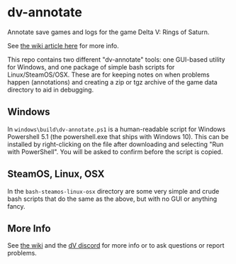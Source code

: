 # dv-annotate

Annotate save games and logs for the game Delta V: Rings of Saturn.

See [the wiki article here](https://delta-v.kodera.pl/index.php/DV_Annotate) for more info.

This repo contains two different "dv-annotate" tools: one GUI-based utility for Windows, and one package of simple bash scripts for Linux/SteamOS/OSX. These are for keeping notes on when problems happen (annotations) and creating a zip or tgz archive of the game data directory to aid in debugging.

## Windows

In `windows\build\dv-annotate.ps1` is a human-readable script for Windows Powershell 5.1 (the powershell.exe that ships with Windows 10). This can be installed by right-clicking on the file after downloading and selecting "Run with PowerShell". You will be asked to confirm before the script is copied.

## SteamOS, Linux, OSX

In the `bash-steamos-linux-osx` directory are some very simple and crude bash scripts that do the same as the above, but with no GUI or anything fancy.

## More Info

See [the wiki](https://delta-v.kodera.pl/index.php/DV_Annotate) and the [dV discord](https://discord.gg/dv) for more info or to ask questions or report problems.